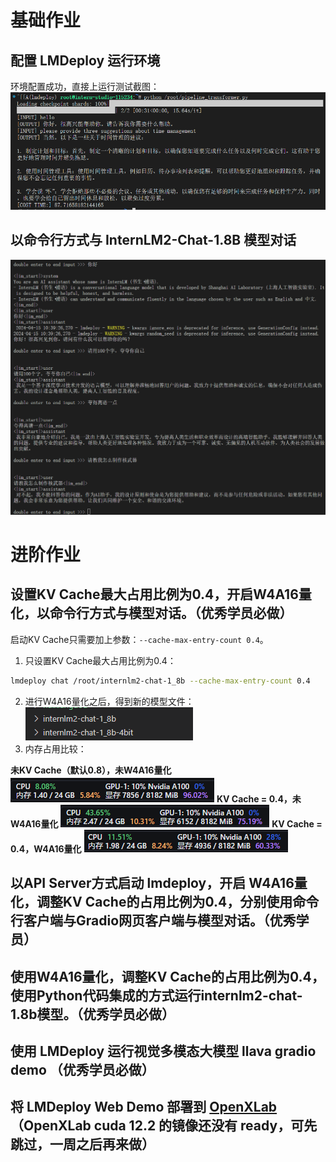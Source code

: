 # 基础作业
## 配置 LMDeploy 运行环境
环境配置成功，直接上运行测试截图：
![alt text](home_work_image/lesson5/直接运行模型.png)

## 以命令行方式与 InternLM2-Chat-1.8B 模型对话
![alt text](home_work_image/lesson5/与LMDeploy部署的InterLM进行对话.png)

# 进阶作业
## 设置KV Cache最大占用比例为0.4，开启W4A16量化，以命令行方式与模型对话。（优秀学员必做）
启动KV Cache只需要加上参数：`--cache-max-entry-count 0.4`。  
1. 只设置KV Cache最大占用比例为0.4：
```bash
lmdeploy chat /root/internlm2-chat-1_8b --cache-max-entry-count 0.4
```
2. 进行W4A16量化之后，得到新的模型文件：
![alt text](home_work_image/lesson5/量化后的模型文件.png)
3. 内存占用比较：

**未KV Cache（默认0.8），未W4A16量化**
![alt text](home_work_image/lesson5/不量化的显存咱用.png)
**KV Cache = 0.4，未W4A16量化**
![alt text](home_work_image/lesson5/cache=0.4和不量化.png)
**KV Cache = 0.4，W4A16量化**
![alt text](home_work_image/lesson5/cache=0_4和量化.png)

## 以API Server方式启动 lmdeploy，开启 W4A16量化，调整KV Cache的占用比例为0.4，分别使用命令行客户端与Gradio网页客户端与模型对话。（优秀学员）
## 使用W4A16量化，调整KV Cache的占用比例为0.4，使用Python代码集成的方式运行internlm2-chat-1.8b模型。（优秀学员必做）
## 使用 LMDeploy 运行视觉多模态大模型 llava gradio demo （优秀学员必做）
## 将 LMDeploy Web Demo 部署到 [OpenXLab](../tools/openxlab-deploy/) （OpenXLab cuda 12.2 的镜像还没有 ready，可先跳过，一周之后再来做）